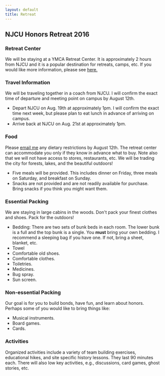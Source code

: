 ```yaml
---
layout: default
title: Retreat
---
```


## NJCU Honors Retreat 2016


### Retreat Center

We will be staying at a YMCA Retreat Center. It is approximately 2 hours from NJCU and it is a popular destination for retreats, camps, etc. If you would like more information, please see [here.](http://www.ymcanyc.org/camps/pages/retreats)

### Travel Information

We will be traveling together in a coach from NJCU. I will confirm the exact time of departure and meeting point on campus by August 12th.  

- Depart NJCU on Aug. 19th at approximately 1pm. I will confirm the exact time next week, but please plan to eat lunch in advance of arriving on campus.  
- Arrive back at NJCU on Aug. 21st at approximately 1pm. 



### Food 

Please [email me](contact) any dietary restrictions by August 12th. The retreat center can accommodate you only if they know in advance what to buy. Note also that we will not have access to stores, restaurants, etc. We will be trading the city for forests, lakes, and the beautiful outdoors!

- Five meals will be provided. This includes dinner on Friday, three meals on Saturday, and breakfast on Sunday. 
- Snacks are not provided and are not readily available for purchase. Bring snacks if you think you might want them.  

### Essential Packing

We are staying in large cabins in the woods. Don't pack your finest clothes and shoes. Pack for the outdoors!

- Bedding: There are two sets of bunk beds in each room. The lower bunk is a full and the top bunk is a single. You **must** bring your own bedding. I recommend a sleeping bag if you have one. If not, bring a sheet, blanket, etc.
- Towel
- Comfortable old shoes. 
- Comfortable clothes.
- Toiletries.
- Medicines. 
- Bug spray. 
- Sun screen. 

### Non-essential Packing 

Our goal is for you to build bonds, have fun, and learn about honors. Perhaps some of you would like to bring things like: 

- Musical instruments.
- Board games. 
- Cards. 

### Activities 

Organized activities include a variety of team building exercises, educational hikes, and site specific history lessons. They last 90 minutes each. There will also low key activities, e.g., discussions, card games, ghost stories, etc. 

